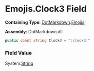 # Emojis\.Clock3 Field

**Containing Type**: [DotMarkdown](../../README.md)\.[Emojis](../README.md)

**Assembly**: DotMarkdown\.dll

```csharp
public const string Clock3 = ":clock3:"
```

### Field Value

System\.[String](https://docs.microsoft.com/en-us/dotnet/api/system.string)